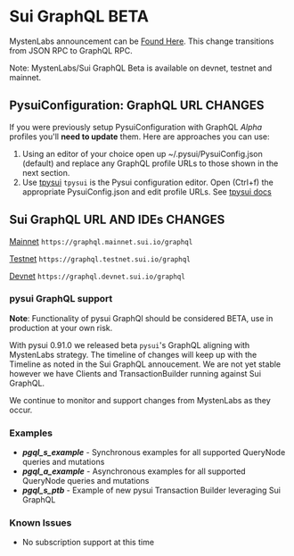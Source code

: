 # Sui GraphQL BETA

MystenLabs announcement can be [Found Here](https://github.com/mystenLabs/sui/issues/13700). This change transitions
from JSON RPC to GraphQL RPC.

Note: MystenLabs/Sui GraphQL Beta is available on devnet, testnet and mainnet.

## PysuiConfiguration: GraphQL URL CHANGES

If you were previously setup PysuiConfiguration with GraphQL _Alpha_ profiles you'll **need to update**
them. Here are approaches you can use:

1. Using an editor of your choice open up ~/.pysui/PysuiConfig.json (default) and replace any GraphQL profile URLs
  to those shown in the next section.
2. Use [tpysui](https://pypi.org/project/tpysui/) `tpysui` is the Pysui configuration editor. Open (Ctrl+f) the
  appropriate PysuiConfig.json and edit profile URLs. See [tpysui docs](https://github.com/Suitters/tpysui/blob/main/docs/tpysui.rst)

## Sui GraphQL URL AND IDEs CHANGES

  [Mainnet](https://graphql.mainnet.sui.io/graphql) `https://graphql.mainnet.sui.io/graphql`

  [Testnet](https://graphql.testnet.sui.io/graphql) `https://graphql.testnet.sui.io/graphql`

  [Devnet](https://graphql.devnet.sui.io/graphql) `https://graphql.devnet.sui.io/graphql`

### pysui GraphQL support

**Note**: Functionality of pysui GraphQl should be considered BETA, use in production at your own risk.

With pysui 0.91.0 we released beta `pysui`'s GraphQL aligning with MystenLabs strategy. The timeline of changes will keep up with the Timeline as noted in the Sui GraphQL annoucement. We are not yet stable however we have Clients and TransactionBuilder running against Sui GraphQL.

We continue to monitor and support changes from MystenLabs as they occur.

### Examples

  - **_pgql_s_example_** - Synchronous examples for all supported QueryNode queries and mutations
  - **_pgql_a_example_** - Asynchronous examples for all supported QueryNode queries and mutations
  - **_pgql_s_ptb_** - Example of new pysui Transaction Builder leveraging Sui GraphQL

### Known Issues

- No subscription support at this time
